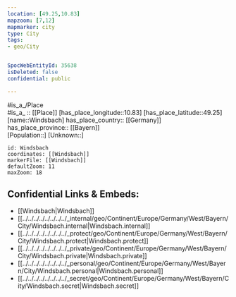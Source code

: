 ```yaml
---
location: [49.25,10.83] 
mapzoom: [7,12] 
mapmarker: city 
type: City
tags:
- geo/City


SpocWebEntityId: 35638
isDeleted: false
confidential: public

---
```

#is_a_/Place  
#is_a_ :: [[Place]] 
[has_place_longitude::10.83] 
[has_place_latitude::49.25] 
[name::Windsbach] 
has_place_country:: [[Germany]]  
has_place_province:: [[Bayern]]  
[Population::] 
[Unknown::] 


```leaflet
id: Windsbach
coordinates: [[Windsbach]] 
markerFile: [[Windsbach]] 
defaultZoom: 11 
maxZoom: 18
```


## Confidential Links & Embeds: 
- [[Windsbach|Windsbach]]  
- [[../../../../../../../../_internal/geo/Continent/Europe/Germany/West/Bayern/City/Windsbach.internal|Windsbach.internal]] 
- [[../../../../../../../../_protect/geo/Continent/Europe/Germany/West/Bayern/City/Windsbach.protect|Windsbach.protect]] 
- [[../../../../../../../../_private/geo/Continent/Europe/Germany/West/Bayern/City/Windsbach.private|Windsbach.private]] 
- [[../../../../../../../../_personal/geo/Continent/Europe/Germany/West/Bayern/City/Windsbach.personal|Windsbach.personal]] 
- [[../../../../../../../../_secret/geo/Continent/Europe/Germany/West/Bayern/City/Windsbach.secret|Windsbach.secret]] 

